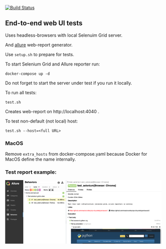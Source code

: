 [![Build Status](https://travis-ci.org/masterandrey/e2e-tests.png)](https://travis-ci.org/masterandrey/e2e-tests)
## End-to-end web UI tests

Uses headless-browsers with local Selenuim Grid server.

And [allure](https://github.com/allure-framework/allure2) web-report generator.

Use `setup.sh` to prepare for tests.
 
To start Selenium Grid and Allure reporter run:

    docker-compose up -d
    
Do not forget to start the server under test if you run it locally.
    
To run all tests:

    test.sh

Creates web-report on http://localhost:4040 .

To test non-default (not local) host:

    test.sh --host=<full URL>
    
### MacOS

Remove `extra_hosts` from docker-compose.yaml because Docker for MacOS define the name internally.      

### Test report example:

![](/img/allure-report.png)

